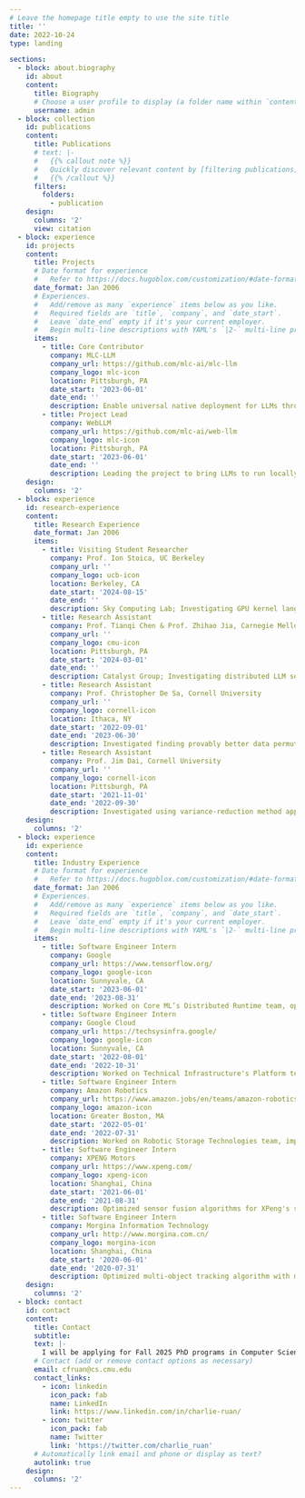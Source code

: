```yaml
---
# Leave the homepage title empty to use the site title
title: ''
date: 2022-10-24
type: landing

sections:
  - block: about.biography
    id: about
    content:
      title: Biography
      # Choose a user profile to display (a folder name within `content/authors/`)
      username: admin
  - block: collection
    id: publications
    content:
      title: Publications
      # text: |-
      #   {{% callout note %}}
      #   Quickly discover relevant content by [filtering publications](./publication/).
      #   {{% /callout %}}
      filters:
        folders:
          - publication
    design:
      columns: '2'
      view: citation
  - block: experience
    id: projects
    content:
      title: Projects
      # Date format for experience
      #   Refer to https://docs.hugoblox.com/customization/#date-format
      date_format: Jan 2006
      # Experiences.
      #   Add/remove as many `experience` items below as you like.
      #   Required fields are `title`, `company`, and `date_start`.
      #   Leave `date_end` empty if it's your current employer.
      #   Begin multi-line descriptions with YAML's `|2-` multi-line prefix.
      items:
        - title: Core Contributor
          company: MLC-LLM
          company_url: https://github.com/mlc-ai/mlc-llm
          company_logo: mlc-icon
          location: Pittsburgh, PA
          date_start: '2023-06-01'
          date_end: ''
          description: Enable universal native deployment for LLMs through machine learning compilation techniques. [GitHub (19.3k stars)](https://github.com/mlc-ai/mlc-llm)
        - title: Project Lead
          company: WebLLM
          company_url: https://github.com/mlc-ai/web-llm
          company_logo: mlc-icon
          location: Pittsburgh, PA
          date_start: '2023-06-01'
          date_end: ''
          description: Leading the project to bring LLMs to run locally in client-side browser with WebGPU acceleration. [GitHub (13.9k stars)](https://github.com/mlc-ai/web-llm); [talk at Google WebAI Summit '24](https://www.youtube.com/watch?v=MhTCzq7iTy0&list=PLNYkxOF6rcIAEVKJ98bDkQRkwvO4grhnt&index=7)
    design:
      columns: '2'
  - block: experience
    id: research-experience
    content:
      title: Research Experience
      date_format: Jan 2006
      items:
        - title: Visiting Student Researcher
          company: Prof. Ion Stoica, UC Berkeley
          company_url: ''
          company_logo: ucb-icon
          location: Berkeley, CA
          date_start: '2024-08-15'
          date_end: ''
          description: Sky Computing Lab; Investigating GPU kernel language/compiler
        - title: Research Assistant
          company: Prof. Tianqi Chen & Prof. Zhihao Jia, Carnegie Mellon University
          company_url: ''
          company_logo: cmu-icon
          location: Pittsburgh, PA
          date_start: '2024-03-01'
          date_end: ''
          description: Catalyst Group; Investigating distributed LLM serving systems
        - title: Research Assistant
          company: Prof. Christopher De Sa, Cornell University
          company_url: ''
          company_logo: cornell-icon
          location: Ithaca, NY
          date_start: '2022-09-01'
          date_end: '2023-06-30'
          description: Investigated finding provably better data permutations in distributed learning. [CD-GraB](https://openreview.net/pdf?id=ISRyILhAyS) was accepted by NeurIPS'23
        - title: Research Assistant
          company: Prof. Jim Dai, Cornell University
          company_url: ''
          company_logo: cornell-icon
          location: Pittsburgh, PA
          date_start: '2021-11-01'
          date_end: '2022-09-30'
          description: Investigated using variance-reduction method approximating martingale-process in reinforcement learning with large state space
    design:
      columns: '2'
  - block: experience
    id: experience
    content:
      title: Industry Experience
      # Date format for experience
      #   Refer to https://docs.hugoblox.com/customization/#date-format
      date_format: Jan 2006
      # Experiences.
      #   Add/remove as many `experience` items below as you like.
      #   Required fields are `title`, `company`, and `date_start`.
      #   Leave `date_end` empty if it's your current employer.
      #   Begin multi-line descriptions with YAML's `|2-` multi-line prefix.
      items:
        - title: Software Engineer Intern
          company: Google
          company_url: https://www.tensorflow.org/
          company_logo: google-icon
          location: Sunnyvale, CA
          date_start: '2023-06-01'
          date_end: '2023-08-31'
          description: Worked on Core ML’s Distributed Runtime team, optimizing TensorFlow's checkpoint to reduce wasted TPU cycles
        - title: Software Engineer Intern
          company: Google Cloud
          company_url: https://techsysinfra.google/
          company_logo: google-icon
          location: Sunnyvale, CA
          date_start: '2022-08-01'
          date_end: '2022-10-31'
          description: Worked on Technical Infrastructure's Platform team, deploying accelerators in Google data centers using OpenBMC, implementing Linux daemon and firmware update APIs
        - title: Software Engineer Intern
          company: Amazon Robotics
          company_url: https://www.amazon.jobs/en/teams/amazon-robotics
          company_logo: amazon-icon
          location: Greater Boston, MA
          date_start: '2022-05-01'
          date_end: '2022-07-31'
          description: Worked on Robotic Storage Technologies team, improving worker's interaction with autonomous warehouse robots
        - title: Software Engineer Intern
          company: XPENG Motors
          company_url: https://www.xpeng.com/
          company_logo: xpeng-icon
          location: Shanghai, China
          date_start: '2021-06-01'
          date_end: '2021-08-31'
          description: Optimized sensor fusion algorithms for XPeng's self-driving cars
        - title: Software Engineer Intern
          company: Morgina Information Technology
          company_url: http://www.morgina.com.cn/
          company_logo: morgina-icon
          location: Shanghai, China
          date_start: '2020-06-01'
          date_end: '2020-07-31'
          description: Optimized multi-object tracking algorithm with millimeter-wave radar
    design:
      columns: '2'
  - block: contact
    id: contact
    content:
      title: Contact
      subtitle:
      text: |-
        I will be applying for Fall 2025 PhD programs in Computer Science. Please feel free to contact me!
      # Contact (add or remove contact options as necessary)
      email: cfruan@cs.cmu.edu
      contact_links:
        - icon: linkedin
          icon_pack: fab
          name: LinkedIn
          link: https://www.linkedin.com/in/charlie-ruan/
        - icon: twitter
          icon_pack: fab
          name: Twitter
          link: 'https://twitter.com/charlie_ruan'
      # Automatically link email and phone or display as text?
      autolink: true
    design:
      columns: '2'
---
```

